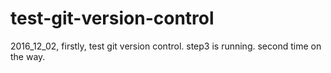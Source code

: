 # test-git-version-control
2016_12_02, firstly, test git version control.
step3 is running.
second time on the way.

